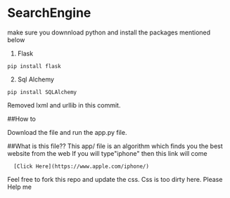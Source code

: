 # SearchEngine

make sure you downnload python and install the packages mentioned below

1. Flask
```
pip install flask
```
2. Sql Alchemy

```
pip install SQLAlchemy
```

Removed lxml and urllib in this commit.

##How to 

Download the file and run the app.py file.

##What is this file??
  This app/ file is an algorithm which finds you the best website from the web 
  If you will type"iphone" then this link will come
      
      [Click Here](https://www.apple.com/iphone/)
      
  Feel free to fork this repo and update the css.
  Css is too dirty here. Please Help me 
